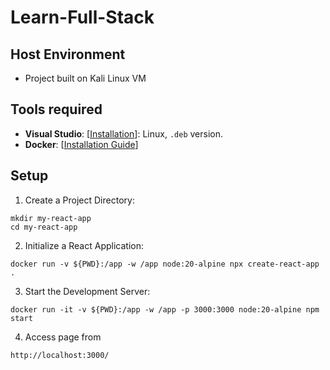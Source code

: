 # Learn-Full-Stack

## Host Environment
- Project built on Kali Linux VM

## Tools required
- **Visual Studio**: [[Installation](https://code.visualstudio.com/download)]: Linux, `.deb` version.
- **Docker**: [[Installation Guide](https://docs.docker.com/engine/install/)]

## Setup
1. Create a Project Directory:
```
mkdir my-react-app
cd my-react-app
```

2. Initialize a React Application:
```
docker run -v ${PWD}:/app -w /app node:20-alpine npx create-react-app .
```

3. Start the Development Server:
```
docker run -it -v ${PWD}:/app -w /app -p 3000:3000 node:20-alpine npm start
```

4. Access page from
```
http://localhost:3000/
```
